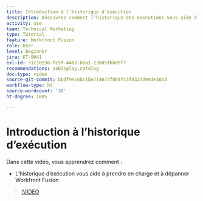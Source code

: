 ```yaml
---
title: Introduction à l’historique d’exécution
description: Découvrez comment l’historique des exécutions vous aide à assurer le support et le dépannage dans  [!DNL Adobe Workfront Fusion].
activity: use
team: Technical Marketing
type: Tutorial
feature: Workfront Fusion
role: User
level: Beginner
jira: KT-9041
exl-id: 31c10236-fc5f-4467-b6a1-23b85f6bd0f7
recommendations: noDisplay,catalog
doc-type: video
source-git-commit: bbdf99c6bc1be714077fd94fc3f8325394de36b3
workflow-type: ht
source-wordcount: '36'
ht-degree: 100%

---
```


# Introduction à l’historique d’exécution

Dans cette vidéo, vous apprendrez comment :

* L’historique d’exécution vous aide à prendre en charge et à dépanner Workfront Fusion

>[!VIDEO](https://video.tv.adobe.com/v/3417309/?quality=12&learn=on&enablevpops=1&captions=fre_fr)
